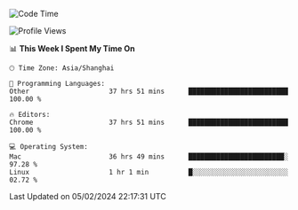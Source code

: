 <!--START_SECTION:waka-->
![Code Time](http://img.shields.io/badge/Code%20Time-1%2C903%20hrs%2051%20mins-blue)

![Profile Views](http://img.shields.io/badge/Profile%20Views-1-blue)

📊 **This Week I Spent My Time On** 

```text
🕑︎ Time Zone: Asia/Shanghai

💬 Programming Languages: 
Other                    37 hrs 51 mins      █████████████████████████   100.00 % 

🔥 Editors: 
Chrome                   37 hrs 51 mins      █████████████████████████   100.00 % 

💻 Operating System: 
Mac                      36 hrs 49 mins      ████████████████████████░   97.28 % 
Linux                    1 hr 1 min          █░░░░░░░░░░░░░░░░░░░░░░░░   02.72 % 
```


 Last Updated on 05/02/2024 22:17:31 UTC
<!--END_SECTION:waka-->